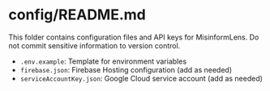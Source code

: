 # config/README.md

This folder contains configuration files and API keys for MisinformLens. Do not commit sensitive information to version control.

- `.env.example`: Template for environment variables
- `firebase.json`: Firebase Hosting configuration (add as needed)
- `serviceAccountKey.json`: Google Cloud service account (add as needed)
